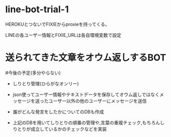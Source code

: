 # line-bot-trial-1
HEROKUとつないでFIXIEからproxieを持ってくる。

LINEの各ユーザー情報とFIXIE_URLは各自環境変数で設定

# 送られてきた文章をオウム返しするBOT
#今後の予定(多分やらない)
* しりとり管理(ひらがなオンリー)

* json使ってユーザー情報やテキストデータを保存してオウム返しではなくメッセージを送ったユーザー以外の他のユーザーにメッセージを送信

* 誰がどんな発言をしたかについてのDBも作成

* 上記のDBを用いてしりとりの順番の管理や,言葉の重複チェック,もちろんしりとりが成立しているかのチェックなどを実装
